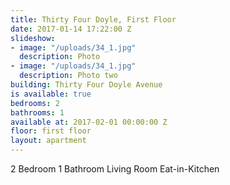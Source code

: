 ```yaml
---
title: Thirty Four Doyle, First Floor
date: 2017-01-14 17:22:00 Z
slideshow:
- image: "/uploads/34_1.jpg"
  description: Photo
- image: "/uploads/34_1.jpg"
  description: Photo two
building: Thirty Four Doyle Avenue
is available: true
bedrooms: 2
bathrooms: 1
available at: 2017-02-01 00:00:00 Z
floor: first floor
layout: apartment
---
```


2 Bedroom
1 Bathroom
Living Room
Eat-in-Kitchen

